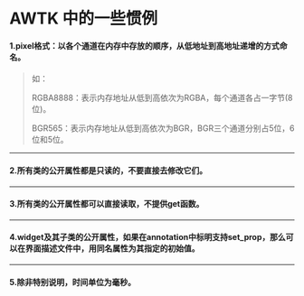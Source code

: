# AWTK 中的一些惯例

#### 1.pixel格式：以各个通道在内存中存放的顺序，从低地址到高地址递增的方式命名。

>如：
>
>RGBA8888：表示内存地址从低到高依次为RGBA，每个通道各占一字节(8位)。
>
>BGR565：表示内存地址从低到高依次为BGR，BGR三个通道分别占5位，6位和5位。

---

#### 2.所有类的公开属性都是只读的，不要直接去修改它们。

---

#### 3.所有类的公开属性都可以直接读取，不提供get函数。

---

#### 4.widget及其子类的公开属性，如果在annotation中标明支持set\_prop，那么可以在界面描述文件中，用同名属性为其指定的初始值。

---

#### 5.除非特别说明，时间单位为毫秒。

